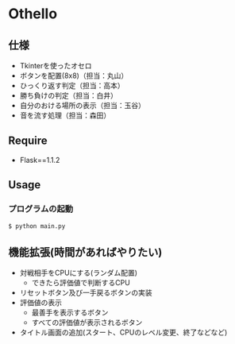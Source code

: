 # Othello
## 仕様
- Tkinterを使ったオセロ
- ボタンを配置(8x8)（担当：丸山）
- ひっくり返す判定（担当：高本）
- 勝ち負けの判定（担当：白井）
- 自分のおける場所の表示（担当：玉谷）
- 音を流す処理（担当：森田）

## Require
- Flask==1.1.2

## Usage
### プログラムの起動
`$ python main.py`

## 機能拡張(時間があればやりたい)
 - 対戦相手をCPUにする(ランダム配置)
   - できたら評価値で判断するCPU
 - リセットボタン及び一手戻るボタンの実装
 - 評価値の表示
    - 最善手を表示するボタン
    - すべての評価値が表示されるボタン
 - タイトル画面の追加(スタート、CPUのレベル変更、終了などなど)
